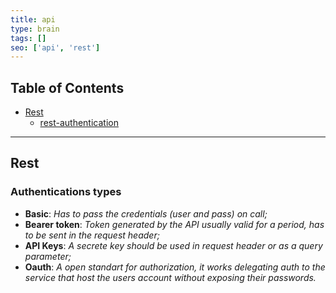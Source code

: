 ```yaml
---
title: api
type: brain
tags: []
seo: ['api', 'rest']
---
```


## Table of Contents

- [Rest](#rest)
  - [rest-authentication](@rest-authentication)

<hr>
<a name="rest"></a>

## Rest

<a name="rest-authentication"></a>

### Authentications types

- **Basic**: *Has to pass the credentials (user and pass) on call;*
- **Bearer token**: *Token generated by the API usually valid for a period, has to be sent in the request header;*
- **API Keys**: *A secrete key should be used in request header or as a query parameter;*
- **Oauth**: *A open standart for authorization, it works delegating auth to the service that host the users account without exposing their passwords.*
